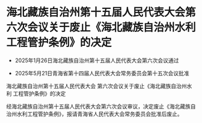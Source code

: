 # 海北藏族自治州第十五届人民代表大会第六次会议关于废止《海北藏族自治州水利工程管护条例》的决定

- 2025年1月26日海北藏族自治州第十五届人民代表大会第六次会议通过

- 2025年5月21日青海省第十四届人民代表大会常务委员会第十五次会议批准

<!-- INFO END -->

海北藏族自治州第十五届人民代表大会 第六次会议关于废止《海北藏族自治州水利 工程管护条例》的决定

经海北藏族自治州第十五届人民代表大会第六次会议审议，决定废止《海北藏族自治州水利工程管护条例》，报请青海省人民代表大会常务委员会批准后废止。
